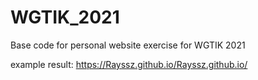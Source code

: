 # WGTIK_2021
Base code for personal website exercise for WGTIK 2021

example result:
https://Rayssz.github.io/Rayssz.github.io/
